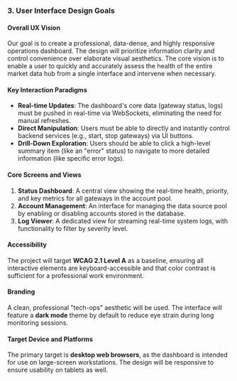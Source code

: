 ### **3. User Interface Design Goals**

#### **Overall UX Vision**

Our goal is to create a professional, data-dense, and highly responsive operations dashboard. The design will prioritize information clarity and control convenience over elaborate visual aesthetics. The core vision is to enable a user to quickly and accurately assess the health of the entire market data hub from a single interface and intervene when necessary.

#### **Key Interaction Paradigms**

* **Real-time Updates**: The dashboard's core data (gateway status, logs) must be pushed in real-time via WebSockets, eliminating the need for manual refreshes.
* **Direct Manipulation**: Users must be able to directly and instantly control backend services (e.g., start, stop gateways) via UI buttons.
* **Drill-Down Exploration**: Users should be able to click a high-level summary item (like an "error" status) to navigate to more detailed information (like specific error logs).

#### **Core Screens and Views**

1. **Status Dashboard**: A central view showing the real-time health, priority, and key metrics for all gateways in the account pool.
2. **Account Management**: An interface for managing the data source pool by enabling or disabling accounts stored in the database.
3. **Log Viewer**: A dedicated view for streaming real-time system logs, with functionality to filter by severity level.

#### **Accessibility**

The project will target **WCAG 2.1 Level A** as a baseline, ensuring all interactive elements are keyboard-accessible and that color contrast is sufficient for a professional work environment.

#### **Branding**

A clean, professional "tech-ops" aesthetic will be used. The interface will feature a **dark mode** theme by default to reduce eye strain during long monitoring sessions.

#### **Target Device and Platforms**

The primary target is **desktop web browsers**, as the dashboard is intended for use on large-screen workstations. The design will be responsive to ensure usability on tablets as well.
